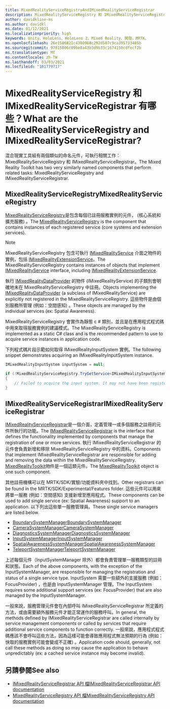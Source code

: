 ```yaml
---
title: MixedRealityServiceRegistryAndIMixedRealityServiceRegistrar
description: MixedRealityServiceRegistry 和 IMixedRealityServiceRegistrar 的檔
author: davidkline-ms
ms.author: davidkl
ms.date: 01/12/2021
ms.localizationpriority: high
keywords: Unity、HoloLens、HoloLens 2、Mixed Reality、開發、MRTK、
ms.openlocfilehash: 26e1506821c4300968c292d507c9ca395733405b
ms.sourcegitcommit: 97815006c09be0a43b3d9b33c1674150cdfecf2b
ms.translationtype: MT
ms.contentlocale: zh-TW
ms.lasthandoff: 03/03/2021
ms.locfileid: "101779717"
---
```

# <a name="what-are-the-mixedrealityserviceregistry-and-imixedrealityserviceregistrar"></a><span data-ttu-id="cf9d2-104">MixedRealityServiceRegistry 和 IMixedRealityServiceRegistrar 有哪些？</span><span class="sxs-lookup"><span data-stu-id="cf9d2-104">What are the MixedRealityServiceRegistry and IMixedRealityServiceRegistrar?</span></span>

<span data-ttu-id="cf9d2-105">混合現實工具組有兩個類似的命名元件，可執行相關工作： MixedRealityServiceRegistry 和 IMixedRealityServiceRegistrar。</span><span class="sxs-lookup"><span data-stu-id="cf9d2-105">The Mixed Reality Toolkit has two very similarly named components that perform related tasks: MixedRealityServiceRegistry and IMixedRealityServiceRegistrar.</span></span>

## <a name="mixedrealityserviceregistry"></a><span data-ttu-id="cf9d2-106">MixedRealityServiceRegistry</span><span class="sxs-lookup"><span data-stu-id="cf9d2-106">MixedRealityServiceRegistry</span></span>

<span data-ttu-id="cf9d2-107">[MixedRealityServiceRegistry](xref:Microsoft.MixedReality.Toolkit.MixedRealityServiceRegistry)是包含每個已註冊服務實例的元件， (核心系統和擴充服務) 。</span><span class="sxs-lookup"><span data-stu-id="cf9d2-107">The [MixedRealityServiceRegistry](xref:Microsoft.MixedReality.Toolkit.MixedRealityServiceRegistry) is the component that contains instances of each registered service (core systems and extension services).</span></span>

> [!NOTE]
> <span data-ttu-id="cf9d2-108">MixedRealityServiceRegistry 包含可執行 [IMixedRealityService](xref:Microsoft.MixedReality.Toolkit.IMixedRealityService) 介面之物件的實例，包括 [IMixedRealityExtensionService](xref:Microsoft.MixedReality.Toolkit.IMixedRealityExtensionService)。</span><span class="sxs-lookup"><span data-stu-id="cf9d2-108">The MixedRealityServiceRegistry contains instances of objects that implement [IMixedRealityService](xref:Microsoft.MixedReality.Toolkit.IMixedRealityService) interface, including [IMixedRealityExtensionService](xref:Microsoft.MixedReality.Toolkit.IMixedRealityExtensionService).</span></span>
>
><span data-ttu-id="cf9d2-109">執行 [IMixedRealityDataProvider](xref:Microsoft.MixedReality.Toolkit.IMixedRealityDataProvider) 的物件 (IMixedRealityService) 的子類別會明確地未在 MixedRealityServiceRegistry 中註冊。</span><span class="sxs-lookup"><span data-stu-id="cf9d2-109">Objects implementing the [IMixedRealityDataProvider](xref:Microsoft.MixedReality.Toolkit.IMixedRealityDataProvider) (a subclass of IMixedRealityService) are explicitly not registered in the MixedRealityServiceRegistry.</span></span> <span data-ttu-id="cf9d2-110">這些物件是由個別服務所管理 (例如：空間感知) 。</span><span class="sxs-lookup"><span data-stu-id="cf9d2-110">These objects are managed by the individual services (ex: Spatial Awareness).</span></span>

<span data-ttu-id="cf9d2-111">MixedRealityServiceRegistry 會實作為靜態 c # 類別，並且是在應用程式程式碼中用來取得服務實例的建議模式。</span><span class="sxs-lookup"><span data-stu-id="cf9d2-111">The MixedRealityServiceRegistry is implemented as a static C# class and is the recommended pattern to use to acquire service instances in application code.</span></span>

<span data-ttu-id="cf9d2-112">下列程式碼片段示範如何取得 IMixedRealityInputSystem 實例。</span><span class="sxs-lookup"><span data-stu-id="cf9d2-112">The following snippet demonstrates acquiring an IMixedRealityInputSystem instance.</span></span>

```c#
IMixedRealityInputSystem inputSystem = null;

if (!MixedRealityServiceRegistry.TryGetService<IMixedRealityInputSystem>(out inputSystem))
{
    // Failed to acquire the input system. It may not have been registered
}
```

## <a name="imixedrealityserviceregistrar"></a><span data-ttu-id="cf9d2-113">IMixedRealityServiceRegistrar</span><span class="sxs-lookup"><span data-stu-id="cf9d2-113">IMixedRealityServiceRegistrar</span></span>

<span data-ttu-id="cf9d2-114">[IMixedRealityServiceRegistrar](xref:Microsoft.MixedReality.Toolkit.IMixedRealityServiceRegistrar)是一個介面，定義管理一或多個服務之註冊的元件所執行的功能。</span><span class="sxs-lookup"><span data-stu-id="cf9d2-114">The [IMixedRealityServiceRegistrar](xref:Microsoft.MixedReality.Toolkit.IMixedRealityServiceRegistrar) is the interface that defines the functionality implemented by components that manage the registration of one or more services.</span></span> <span data-ttu-id="cf9d2-115">執行 IMixedRealityServiceRegistrar 的元件會負責新增和移除 MixedRealityServiceRegistry 中的資料。</span><span class="sxs-lookup"><span data-stu-id="cf9d2-115">Components that implement IMixedRealityServiceRegistrar are responsible for adding and removing the data within the MixedRealityServiceRegistry.</span></span> <span data-ttu-id="cf9d2-116">[MixedRealityToolkit](xref:Microsoft.MixedReality.Toolkit.MixedRealityToolkit)物件是一個這類元件。</span><span class="sxs-lookup"><span data-stu-id="cf9d2-116">The [MixedRealityToolkit](xref:Microsoft.MixedReality.Toolkit.MixedRealityToolkit) object is one such component.</span></span>

<span data-ttu-id="cf9d2-117">其他註冊機構可以在 MRTK/SDK/實驗/功能資料夾中找到。</span><span class="sxs-lookup"><span data-stu-id="cf9d2-117">Other registrars can be found in the MRTK/SDK/Experimental/Features folder.</span></span> <span data-ttu-id="cf9d2-118">這些元件可以用來將單一服務 (例如：空間感知) 支援新增至應用程式。</span><span class="sxs-lookup"><span data-stu-id="cf9d2-118">These components can be used to add single service (ex: Spatial Awareness) support to an application.</span></span> <span data-ttu-id="cf9d2-119">以下列出這些單一服務管理員。</span><span class="sxs-lookup"><span data-stu-id="cf9d2-119">These single service managers are listed below.</span></span>

- [<span data-ttu-id="cf9d2-120">BoundarySystemManager</span><span class="sxs-lookup"><span data-stu-id="cf9d2-120">BoundarySystemManager</span></span>](xref:Microsoft.MixedReality.Toolkit.Experimental.Boundary.BoundarySystemManager)
- [<span data-ttu-id="cf9d2-121">CameraSystemManager</span><span class="sxs-lookup"><span data-stu-id="cf9d2-121">CameraSystemManager</span></span>](xref:Microsoft.MixedReality.Toolkit.Experimental.CameraSystem.CameraSystemManager)
- [<span data-ttu-id="cf9d2-122">DiagnosticsSystemManager</span><span class="sxs-lookup"><span data-stu-id="cf9d2-122">DiagnosticsSystemManager</span></span>](xref:Microsoft.MixedReality.Toolkit.Experimental.Diagnostics.DiagnosticsSystemManager)
- [<span data-ttu-id="cf9d2-123">InputSystemManager</span><span class="sxs-lookup"><span data-stu-id="cf9d2-123">InputSystemManager</span></span>](xref:Microsoft.MixedReality.Toolkit.Experimental.Input.InputSystemManager)
- [<span data-ttu-id="cf9d2-124">SpatialAwarenessSystemManager</span><span class="sxs-lookup"><span data-stu-id="cf9d2-124">SpatialAwarenessSystemManager</span></span>](xref:Microsoft.MixedReality.Toolkit.Experimental.SpatialAwareness.SpatialAwarenessSystemManager)
- [<span data-ttu-id="cf9d2-125">TeleportSystemManager</span><span class="sxs-lookup"><span data-stu-id="cf9d2-125">TeleportSystemManager</span></span>](xref:Microsoft.MixedReality.Toolkit.Experimental.Teleport.TeleportSystemManager)

<span data-ttu-id="cf9d2-126">上述每個元件（InputSystemManager 除外）都會負責管理單一服務類型的註冊和狀態。</span><span class="sxs-lookup"><span data-stu-id="cf9d2-126">Each of the above components, with the exception of the InputSystemManager, are responsible for managing the registration and status of a single service type.</span></span> <span data-ttu-id="cf9d2-127">InputSystem 需要一些額外的支援服務 (例如： FocusProvider) ，也是由 InputSystemManager 管理。</span><span class="sxs-lookup"><span data-stu-id="cf9d2-127">The InputSystem requires some additional support services (ex: FocusProvider) that are also managed by the InputSystemManager.</span></span>

<span data-ttu-id="cf9d2-128">一般來說，服務管理元件會在內部呼叫 IMixedRealityServiceRegistrar 所定義的方法，或由需要額外服務元件才能正常運作的服務呼叫。</span><span class="sxs-lookup"><span data-stu-id="cf9d2-128">In general, the methods defined by IMixedRealityServiceRegistrar are called internally by service management components or called by services that require additional service components to function correctly.</span></span> <span data-ttu-id="cf9d2-129">一般來說，應用程式程式碼應該不會呼叫這些方法，因為這樣可能會導致應用程式無法預期的行為 (例如：快取的服務實例可能會變成不正確) 。</span><span class="sxs-lookup"><span data-stu-id="cf9d2-129">Application code should, generally, not call these methods as doing so may cause the application to behave unpredictably (ex: a cached service instance may become invalid).</span></span>

## <a name="see-also"></a><span data-ttu-id="cf9d2-130">另請參閱</span><span class="sxs-lookup"><span data-stu-id="cf9d2-130">See also</span></span>

- [<span data-ttu-id="cf9d2-131">IMixedRealityServiceRegistrar API 檔</span><span class="sxs-lookup"><span data-stu-id="cf9d2-131">IMixedRealityServiceRegistrar API documentation</span></span>](xref:Microsoft.MixedReality.Toolkit.IMixedRealityServiceRegistrar)
- [<span data-ttu-id="cf9d2-132">MixedRealityServiceRegistry API 檔</span><span class="sxs-lookup"><span data-stu-id="cf9d2-132">MixedRealityServiceRegistry API documentation</span></span>](xref:Microsoft.MixedReality.Toolkit.MixedRealityServiceRegistry)
